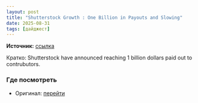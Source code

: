 ```yaml
---
layout: post
title: "Shutterstock Growth : One Billion in Payouts and Slowing"
date: 2025-08-31
tags: [дайджест]
---
```


**Источник:** [ссылка](https://microstockinsider.com/news/shutterstock-growth-one-billion-payouts-and-slowing)

Кратко: Shutterstock have announced reaching 1 billion dollars paid out to contrubutors.

### Где посмотреть
- Оригинал: [перейти]({link})
